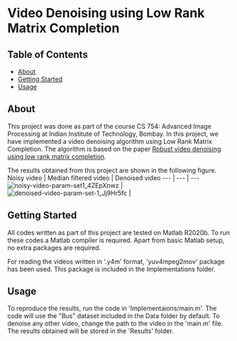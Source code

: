 # Video Denoising using Low Rank Matrix Completion

## Table of Contents

- [About](#about)
- [Getting Started](#getting_started)
- [Usage](#usage)

## About <a name = "about"></a>

This project was done as part of the course CS 754: Advanced Image Processing at Indian Institute of Technology, Bombay. In this project, we have implemented a video denoising algorithm using Low Rank Matrix Completion. The algorithm is based on the paper [Robust video denoising using low rank matrix completion](https://ieeexplore.ieee.org/document/5539849).

The results obtained from this project are shown in the following figure. 
Noisy video | Median filtered video | Denoised video
--- | --- | ---
![noisy-video-param-set1_4ZEpXnwz](https://user-images.githubusercontent.com/55876739/166801426-96467221-20e6-4db5-968e-3534fbae8445.gif) | ![denoised-video-param-set-1_Jj9Hr5fc](https://user-images.githubusercontent.com/55876739/166801442-d9b79c0e-6516-4f72-8490-7546679d691b.gif) |


## Getting Started <a name = "getting_started"></a>

All codes written as part of this project are tested on Matlab R2020b. To run these codes a Matlab compiler is required. Apart from basic Matlab setup, no extra packages are required.

For reading the videos written in '.y4m' format, 'yuv4mpeg2mov' package has been used. This package is included in the Implementations folder.

## Usage <a name = "usage"></a>

To reproduce the results, run the code in 'Implementaions/main.m'. The code will use the "Bus" dataset included in the Data folder by default. To denoise any other video, change the path to the video in the 'main.m' file. The results obtained will be stored in the 'Results' folder.
